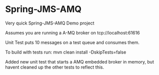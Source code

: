 Spring-JMS-AMQ
==============

Very quick Spring-JMS-AMQ Demo project

Assumes you are running a A-MQ  broker on tcp://localhost:61616

Unit Test puts 10 messages on a test queue and consumes them. 

To build with tests run: mvn clean install -DskipTests=false

Added new unit test that starts a AMQ embedded broker in memory, but havent cleaned up the other tests to reflect this.   
